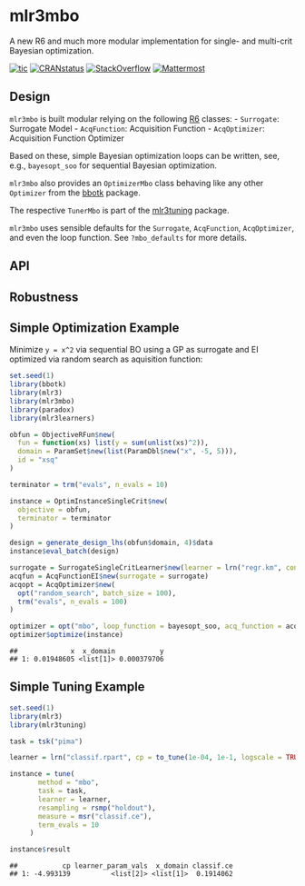 
# mlr3mbo

A new R6 and much more modular implementation for single- and multi-crit
Bayesian optimization.

<!-- badges: start -->

[![tic](https://github.com/mlr-org/mlr3mbo/workflows/tic/badge.svg?branch=main)](https://github.com/mlr-org/mlr3mbo/actions)
[![CRANstatus](https://www.r-pkg.org/badges/version/mlr3mbo)](https://cran.r-project.org/package=mlr3mbo)
[![StackOverflow](https://img.shields.io/badge/stackoverflow-mlr3-orange.svg)](https://stackoverflow.com/questions/tagged/mlr3)
[![Mattermost](https://img.shields.io/badge/chat-mattermost-orange.svg)](https://lmmisld-lmu-stats-slds.srv.mwn.de/mlr_invite/)
<!-- badges: end -->

## Design

`mlr3mbo` is built modular relying on the following
[R6](https://cran.r-project.org/package=R6) classes: - `Surrogate`:
Surrogate Model - `AcqFunction`: Acquisition Function - `AcqOptimizer`:
Acquisition Function Optimizer

Based on these, simple Bayesian optimization loops can be written, see,
e.g., `bayesopt_soo` for sequential Bayesian optimization.

`mlr3mbo` also provides an `OptimizerMbo` class behaving like any other
`Optimizer` from the [bbotk](https://cran.r-project.org/package=bbotk)
package.

The respective `TunerMbo` is part of the
[mlr3tuning](https://cran.r-project.org/package=mlr3tuning) package.

`mlr3mbo` uses sensible defaults for the `Surrogate`, `AcqFunction`,
`AcqOptimizer`, and even the loop function. See `?mbo_defaults` for more
details.

## API

## Robustness

## Simple Optimization Example

Minimize `y = x^2` via sequential BO using a GP as surrogate and EI
optimized via random search as aquisition function:

``` r
set.seed(1)
library(bbotk)
library(mlr3)
library(mlr3mbo)
library(paradox)
library(mlr3learners)

obfun = ObjectiveRFun$new(
  fun = function(xs) list(y = sum(unlist(xs)^2)),
  domain = ParamSet$new(list(ParamDbl$new("x", -5, 5))),
  id = "xsq"
)

terminator = trm("evals", n_evals = 10)

instance = OptimInstanceSingleCrit$new(
  objective = obfun,
  terminator = terminator
)

design = generate_design_lhs(obfun$domain, 4)$data
instance$eval_batch(design)

surrogate = SurrogateSingleCritLearner$new(learner = lrn("regr.km", control = list(trace = FALSE)))
acqfun = AcqFunctionEI$new(surrogate = surrogate)
acqopt = AcqOptimizer$new(
  opt("random_search", batch_size = 100),
  trm("evals", n_evals = 100)
)

optimizer = opt("mbo", loop_function = bayesopt_soo, acq_function = acqfun, acq_optimizer = acqopt)
optimizer$optimize(instance)
```

    ##             x  x_domain           y
    ## 1: 0.01948605 <list[1]> 0.000379706

## Simple Tuning Example

``` r
set.seed(1)
library(mlr3)
library(mlr3tuning)

task = tsk("pima")

learner = lrn("classif.rpart", cp = to_tune(1e-04, 1e-1, logscale = TRUE))

instance = tune(
       method = "mbo",
       task = task,
       learner = learner,
       resampling = rsmp("holdout"),
       measure = msr("classif.ce"),
       term_evals = 10
     )

instance$result
```

    ##           cp learner_param_vals  x_domain classif.ce
    ## 1: -4.993139          <list[2]> <list[1]>  0.1914062
